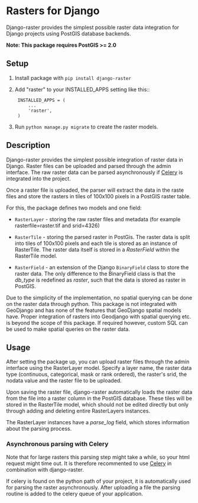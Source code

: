 Rasters for Django
==================

Django-raster provides the simplest possible raster data integration for Django projects using PostGIS database backends.

**Note: This package requires PostGIS >= 2.0**

Setup
-----

1. Install package with `pip install django-raster`

2. Add "raster" to your INSTALLED_APPS setting like this::

        INSTALLED_APPS = (
            ...
            'raster',
        )

3. Run `python manage.py migrate` to create the raster models.

Description
-----------
Django-raster provides the simplest possible integration of raster
data in Django. Raster files can be uploaded and parsed through the admin interface. The raw raster data can be parsed asynchronously if [Celery](http://celeryproject.org) is integrated into the project.

Once a raster file is uploaded, the parser will extract the data in the raste files and store the rasters in tiles of 100x100 pixels in a PostGIS raster table. 

For this, the package defines two models and one field:

* ``RasterLayer`` - storing the raw raster files and metadata (for example rasterfile=raster.tif and srid=4326)

* ``RasterTile`` - storing the parsed raster in PostGis. The raster data is split into tiles of 100x100 pixels and each tile is stored as an instance of RasterTile. The raster data itself is stored in a *RasterField* within the RasterTile model.

* ``RasterField`` - an extension of the Django `BinaryField` class to store the raster data. The only difference to the BinaryField class is that the *db_type* is redefined as *raster*, such that the data is stored as raster in PostGIS.

Due to the simplicity of the implementation, no spatial querying can be done on the raster data through python. This package is not integrated with GeoDjango and has none of the features that GeoDjango spatial models have. Proper integration of rasters into Geodjango with spatial querying etc. is beyond the scope of this package. If required however, custom SQL can be used to make spatial queries on the raster data.

Usage
-----
After setting the package up, you can upload raster files through the admin interface using the RasterLayer model. Specify a layer name, the raster data type (continuous, categorical, mask or rank ordered), the raster's srid, the nodata value and the raster file to be uploaded.

Upon saving the raster file, django-raster automatically loads the raster data from the file into a raster column in the PostGIS database. These tiles will be stored in the RasterTile model, which should not be edited directly but only through adding and deleting entire RasterLayers instances.

The RasterLayer instances have a *parse_log* field, which stores information about the parsing process.


### Asynchronous parsing with Celery

Note that for large rasters this parsing step might take a while, so your html request might time out. It is therefore recommented to use [Celery](http://celeryproject.org) in combination with django-raster.

If celery is found on the python path of your project, it is automatically used for parsing the raster asynchronously. After uploading a file the parsing routine is added to the celery queue of your application.
